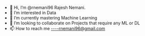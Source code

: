 - 👋 Hi, I’m @rnemani96 Rajesh Nemani.
- 👀 I’m interested in Data
- 🌱 I’m currently mastering Machine Learning
- 💞️ I’m looking to collaborate on Projects that require any ML or DL
- 📫 How to reach me ----rnemani96@gmail.com

<!---
rnemani96/rnemani96 is a ✨ special ✨ repository because its `README.md` (this file) appears on your GitHub profile.
You can click the Preview link to take a look at your changes.
--->
